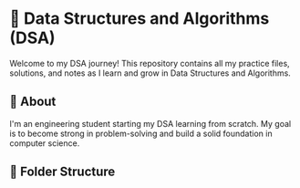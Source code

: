 # 🧠 Data Structures and Algorithms (DSA)

Welcome to my DSA journey! This repository contains all my practice files, solutions, and notes as I learn and grow in Data Structures and Algorithms.

## 📌 About

I'm an engineering student starting my DSA learning from scratch. My goal is to become strong in problem-solving and build a solid foundation in computer science.

## 📂 Folder Structure


